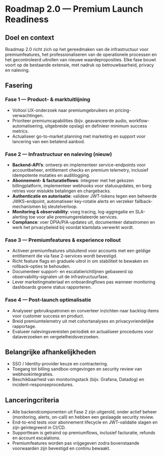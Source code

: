 # Roadmap 2.0 — Premium Launch Readiness

## Doel en context
Roadmap 2.0 richt zich op het gereedmaken van de infrastructuur voor premiumfeatures, het professionaliseren van de operationele processen en het gecontroleerd uitrollen van nieuwe waardeproposities. Elke fase bouwt voort op de bestaande extensie, met nadruk op betrouwbaarheid, privacy en naleving.

## Fasering

### Fase 1 — Product- & marktuitlijning
- Voltooi UX-onderzoek naar premiumgebruikers en pricing-verwachtingen.
- Prioriteer premiumcapabilities (bijv. geavanceerde audio, workflow-automatisering, uitgebreide opslag) en definieer minimum success metrics.
- Actualiseer go-to-market planning met marketing en support voor lancering van een betalend aanbod.

### Fase 2 — Infrastructuur en naleving (nieuw)
- **Backend-API’s**: ontwerp en implementeer service-endpoints voor accountbeheer, entitlement checks en premium telemetry, inclusief idempotente mutaties en auditlogging.
- **Abonnement- & facturatieflows**: integreer met het gekozen billingplatform, implementeer webhooks voor statusupdates, en borg retries voor mislukte betalingen en chargebacks.
- **Authenticatie en autorisatie**: valideer JWT-tokens tegen een beheerde JWKS-endpoint, automatiseer key-rotatie alerts en verzeker fallback-mechanismen bij sleutelverloop.
- **Monitoring & observability**: voeg tracing, log-aggregatie en SLA-alerting toe voor alle premiumgerelateerde services.
- **Compliance**: voer DPIA/PIA-updates uit, documenteer datastromen en werk het privacybeleid bij voordat klantdata verwerkt wordt.

### Fase 3 — Premiumfeatures & experience rollout
- Activeer premiumfeatures uitsluitend voor accounts met een geldige entitlement die via fase 2-services wordt bevestigd.
- Richt feature flags en graduele uitrol in om stabiliteit te bewaken en rollback-opties te behouden.
- Documenteer support- en escalatierichtlijnen gebaseerd op observability-signalen uit de infrastructuurfase.
- Lever marketingmateriaal en onboardingflows pas wanneer monitoring dashboards groene status rapporteren.

### Fase 4 — Post-launch optimalisatie
- Analyseer gebruikspatronen en converteer inzichten naar backlog-items voor customer success en product.
- Breid premiumtelemetry uit met cohortanalyses en privacyvriendelijke rapportage.
- Evalueer nalevingsvereisten periodiek en actualiseer procedures voor dataverzoeken en vergetelheidsverzoeken.

## Belangrijke afhankelijkheden
- SSO / Identity-provider keuze en contractering.
- Toegang tot billing sandbox-omgevingen en security review van webhookintegraties.
- Beschikbaarheid van monitoringstack (bijv. Grafana, Datadog) en incident-responseprocedures.

## Lanceringcriteria
- Alle backendcomponenten uit Fase 2 zijn uitgerold, onder actief beheer (monitoring, alerts, on-call) en hebben een geslaagde security review.
- End-to-end tests voor abonnement lifecycle en JWT-validatie slagen en zijn geïntegreerd in CI/CD.
- Supportteam is getraind op premiumflows, inclusief facturatie, refunds en account escalations.
- Premiumfeatures worden pas vrijgegeven zodra bovenstaande voorwaarden zijn bevestigd en continu bewaakt.
